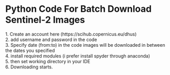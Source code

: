 <h1>Python Code For Batch Download Sentinel-2 Images</h1>
1. Create an account here (https://scihub.copernicus.eu/dhus) <br/>
2. add username and password in the code <br/>
3. Specify date (from:to) in the code images will be downloaded in between the dates you specified <br/>
4. install required modules (i prefer install spyder through anaconda) <br/>
5. then set working directory in your IDE <br/>
6. Downloading starts. <br/> 
